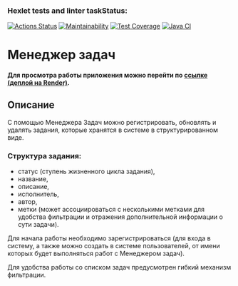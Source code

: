 ### Hexlet tests and linter taskStatus:
[![Actions Status](https://github.com/Aljustal/java-project-73/workflows/hexlet-check/badge.svg)](https://github.com/Aljustal/java-project-73/actions)
[![Maintainability](https://api.codeclimate.com/v1/badges/66dbc1f1d3fbf4b32402/maintainability)](https://codeclimate.com/github/Aljustal/java-project-73/maintainability)
[![Test Coverage](https://api.codeclimate.com/v1/badges/66dbc1f1d3fbf4b32402/test_coverage)](https://codeclimate.com/github/Aljustal/java-project-73/test_coverage)
[![Java CI](https://github.com/Aljustal/java-project-73/actions/workflows/main.yml/badge.svg)](https://github.com/Aljustal/java-project-73/actions/workflows/main.yml)

# **Менеджер задач**

#### Для просмотра работы приложения  можно перейти по [ссылке (деплой на Render)](https://java-project-73-tk56.onrender.com).

## Описание

С помощью Менеджера Задач можно регистрировать, обновлять и удалять задания, которые хранятся в системе в структурированном виде.

### Структура задания:
* статус (ступень жизненного цикла задания),
* название,
* описание,
* исполнитель,
* автор,
* метки (может ассоциироваться с несколькими метками для удобства фильтрации и отражения дополнительной информации о сути задачи).

Для начала работы необходимо зарегистрироваться (для входа в систему, а также можно создать в системе пользователей, от имени которых будет выполняться работ с Менеджером задач).

Для удобства работы со списком задач предусмотрен гибкий механизм фильтрации.
